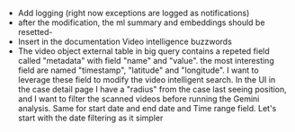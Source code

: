 - Add logging (right now exceptions are logged as notifications)
- after the modification, the ml summary and embeddings should be resetted-
- Insert in the documentation Video intelligence buzzwords
- The video object external table in big query contains a repeted field called "metadata" with field "name" and "value". the most interesting field
  are named "timestamp", "latitude" and "longitude". I want to leverage these field to modify the video intelligent search. In the UI in the case
  detail page I  have a "radius" from the case last seeing position, and I want to filter the scanned videos before running the Gemini analysis. Same
  for start date and end date and Time range field. Let's start with the date filtering as it simpler 